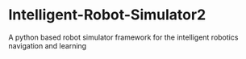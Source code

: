 # Intelligent-Robot-Simulator2

A python based robot simulator framework for the intelligent robotics navigation and learning

